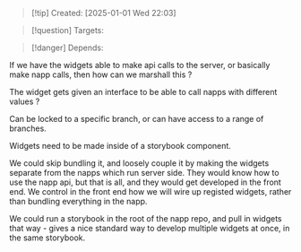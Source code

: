 
>[!tip] Created: [2025-01-01 Wed 22:03]

>[!question] Targets: 

>[!danger] Depends: 

If we have the widgets able to make api calls to the server, or basically make napp calls, then how can we marshall this ?

The widget gets given an interface to be able to call napps with different values ?

Can be locked to a specific branch, or can have access to a range of branches.

Widgets need to be made inside of a storybook component.

We could skip bundling it, and loosely couple it by making the widgets separate from the napps which run server side.  They would know how to use the napp api, but that is all, and they would get developed in the front end.  We control in the front end how we will wire up registed widgets, rather than bundling everything in the napp.

We could run a storybook in the root of the napp repo, and pull in widgets that way - gives a nice standard way to develop multiple widgets at once, in the same storybook.